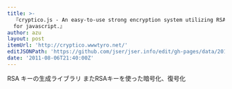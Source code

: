 ```yaml
---
title: >-
  『cryptico.js - An easy-to-use strong encryption system utilizing RSA and AES
  for javascript.』
author: azu
layout: post
itemUrl: 'http://cryptico.wwwtyro.net/'
editJSONPath: 'https://github.com/jser/jser.info/edit/gh-pages/data/2011/08/index.json'
date: '2011-08-06T21:40:00Z'
---
```

RSA キーの生成ライブラリ
またRSAキーを使った暗号化、復号化
